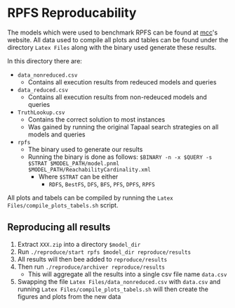 # RPFS Reproducability
The models which were used to benchmark RPFS can be found at [mcc](https://mcc.lip6.fr/2022/models.php)'s website.
All data used to compile all plots and tables can be found under the directory `Latex Files` along with the binary used generate these results.

In this directory there are:
 - `data_nonreduced.csv`
   - Contains all execution results from redeuced models and queries 
 - `data_reduced.csv`
   - Contains all execution results from non-redeuced models and queries
 - `TruthLookup.csv`
   - Contains the correct solution to most instances 
   - Was gained by running the original Tapaal search strategies on all models and queries 
 - `rpfs`
   - The binary used to generate our results
   - Running the binary is done as follows: `$BINARY -n -x $QUERY -s $STRAT $MODEL_PATH/model.pnml $MODEL_PATH/ReachabilityCardinality.xml` 
     - Where `$STRAT` can be either 
       - `RDFS`, `BestFS`, `DFS`, `BFS`, `PFS`, `DPFS`, `RPFS`

All plots and tabels can be compiled by running the `Latex Files/compile_plots_tabels.sh` script.

## Reproducing all results
 1. Extract `XXX.zip` into a directory `$model_dir` 
 2. Run `./reproduce/start rpfs $model_dir reproduce/results`
 3. All results will then bee added to `reproduce/results` 
 4. Then run `./reproduce/archiver reproduce/results`
    - This will aggregate all the results into a single csv file name `data.csv`
 5. Swapping the file `Latex Files/data_nonreduced.csv` with `data.csv` and running `Latex Files/compile_plots_tabels.sh` will then create the figures and plots from the new data
